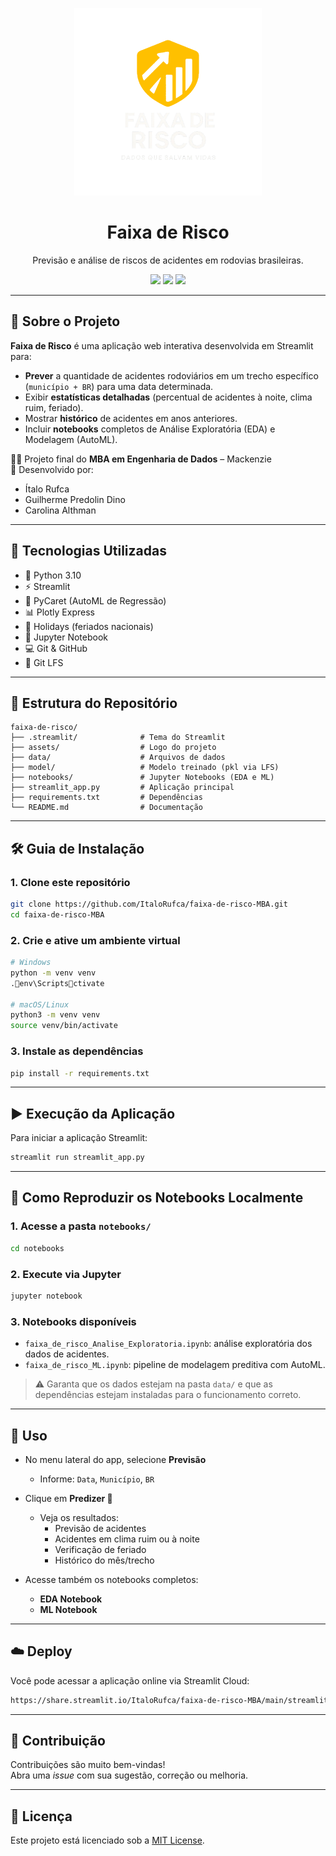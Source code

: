 
<p align="center">
  <img src="assets/logo.png" alt="Faixa de Risco" width="300"/>
</p>

<h1 align="center">Faixa de Risco</h1>

<p align="center">
  Previsão e análise de riscos de acidentes em rodovias brasileiras.
</p>

<p align="center">
  <img src="https://img.shields.io/badge/Python-3.10-blue.svg" />
  <img src="https://img.shields.io/badge/Streamlit-Enabled-brightgreen" />
  <img src="https://img.shields.io/github/license/ItaloRufca/faixa-de-risco-MBA" />
</p>

---

## 🔎 Sobre o Projeto

**Faixa de Risco** é uma aplicação web interativa desenvolvida em Streamlit para:

- **Prever** a quantidade de acidentes rodoviários em um trecho específico (`município + BR`) para uma data determinada.
- Exibir **estatísticas detalhadas** (percentual de acidentes à noite, clima ruim, feriado).
- Mostrar **histórico** de acidentes em anos anteriores.
- Incluir **notebooks** completos de Análise Exploratória (EDA) e Modelagem (AutoML).

👨‍🎓 Projeto final do **MBA em Engenharia de Dados** – Mackenzie  
👥 Desenvolvido por:
- Ítalo Rufca
- Guilherme Predolin Dino
- Carolina Althman

---

## 🚀 Tecnologias Utilizadas

- 🔧 Python 3.10
- ⚡ Streamlit
- 🤖 PyCaret (AutoML de Regressão)
- 📊 Plotly Express
- 📅 Holidays (feriados nacionais)
- 📓 Jupyter Notebook
- 💻 Git & GitHub
- 💾 Git LFS

---

## 📁 Estrutura do Repositório

```
faixa-de-risco/
├── .streamlit/              # Tema do Streamlit
├── assets/                  # Logo do projeto
├── data/                    # Arquivos de dados
├── model/                   # Modelo treinado (pkl via LFS)
├── notebooks/               # Jupyter Notebooks (EDA e ML)
├── streamlit_app.py         # Aplicação principal
├── requirements.txt         # Dependências
└── README.md                # Documentação
```

---

## 🛠️ Guia de Instalação

### 1. Clone este repositório

```bash
git clone https://github.com/ItaloRufca/faixa-de-risco-MBA.git
cd faixa-de-risco-MBA
```

### 2. Crie e ative um ambiente virtual

```bash
# Windows
python -m venv venv
.env\Scriptsctivate

# macOS/Linux
python3 -m venv venv
source venv/bin/activate
```

### 3. Instale as dependências

```bash
pip install -r requirements.txt
```

---

## ▶️ Execução da Aplicação

Para iniciar a aplicação Streamlit:

```bash
streamlit run streamlit_app.py
```

---

## 📓 Como Reproduzir os Notebooks Localmente

### 1. Acesse a pasta `notebooks/`

```bash
cd notebooks
```

### 2. Execute via Jupyter

```bash
jupyter notebook
```

### 3. Notebooks disponíveis

- `faixa_de_risco_Analise_Exploratoria.ipynb`: análise exploratória dos dados de acidentes.
- `faixa_de_risco_ML.ipynb`: pipeline de modelagem preditiva com AutoML.

> ⚠️ Garanta que os dados estejam na pasta `data/` e que as dependências estejam instaladas para o funcionamento correto.

---

## 🧪 Uso

- No menu lateral do app, selecione **Previsão**
  - Informe: `Data`, `Município`, `BR`
- Clique em **Predizer 🚀**
  - Veja os resultados:
    - Previsão de acidentes
    - Acidentes em clima ruim ou à noite
    - Verificação de feriado
    - Histórico do mês/trecho

- Acesse também os notebooks completos:
  - **EDA Notebook**
  - **ML Notebook**

---

## ☁️ Deploy

Você pode acessar a aplicação online via Streamlit Cloud:

```bash
https://share.streamlit.io/ItaloRufca/faixa-de-risco-MBA/main/streamlit_app.py
```

---

## 🤝 Contribuição

Contribuições são muito bem-vindas!  
Abra uma *issue* com sua sugestão, correção ou melhoria.

---

## 📄 Licença

Este projeto está licenciado sob a [MIT License](LICENSE).
